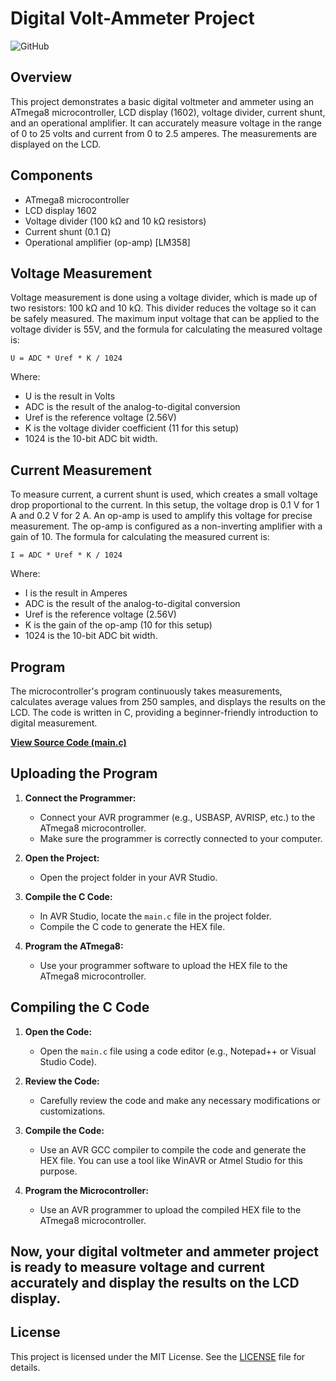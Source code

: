 # Digital Volt-Ammeter Project

![GitHub](https://img.shields.io/github/license/mazen-salah/DC-current-measurement-with-AVR)

## Overview
This project demonstrates a basic digital voltmeter and ammeter using an ATmega8 microcontroller, LCD display (1602), voltage divider, current shunt, and an operational amplifier. It can accurately measure voltage in the range of 0 to 25 volts and current from 0 to 2.5 amperes. The measurements are displayed on the LCD.

## Components
- ATmega8 microcontroller
- LCD display 1602
- Voltage divider (100 kΩ and 10 kΩ resistors)
- Current shunt (0.1 Ω)
- Operational amplifier (op-amp) [LM358]

## Voltage Measurement

Voltage measurement is done using a voltage divider, which is made up of two resistors: 100 kΩ and 10 kΩ. This divider reduces the voltage so it can be safely measured. The maximum input voltage that can be applied to the voltage divider is 55V, and the formula for calculating the measured voltage is:

```
U = ADC * Uref * K / 1024
```

Where:
- U is the result in Volts
- ADC is the result of the analog-to-digital conversion
- Uref is the reference voltage (2.56V)
- K is the voltage divider coefficient (11 for this setup)
- 1024 is the 10-bit ADC bit width.

## Current Measurement

To measure current, a current shunt is used, which creates a small voltage drop proportional to the current. In this setup, the voltage drop is 0.1 V for 1 A and 0.2 V for 2 A. An op-amp is used to amplify this voltage for precise measurement. The op-amp is configured as a non-inverting amplifier with a gain of 10. The formula for calculating the measured current is:

```
I = ADC * Uref * K / 1024
```

Where:
- I is the result in Amperes
- ADC is the result of the analog-to-digital conversion
- Uref is the reference voltage (2.56V)
- K is the gain of the op-amp (10 for this setup)
- 1024 is the 10-bit ADC bit width.

## Program
The microcontroller's program continuously takes measurements, calculates average values from 250 samples, and displays the results on the LCD. The code is written in C, providing a beginner-friendly introduction to digital measurement.

[**View Source Code (main.c)**](main.c)

## Uploading the Program

1. **Connect the Programmer:**
   - Connect your AVR programmer (e.g., USBASP, AVRISP, etc.) to the ATmega8 microcontroller.
   - Make sure the programmer is correctly connected to your computer.

2. **Open the Project:**
   - Open the project folder in your AVR Studio.

3. **Compile the C Code:**
   - In AVR Studio, locate the `main.c` file in the project folder.
   - Compile the C code to generate the HEX file.

4. **Program the ATmega8:**
   - Use your programmer software to upload the HEX file to the ATmega8 microcontroller.

## Compiling the C Code

1. **Open the Code:**
   - Open the `main.c` file using a code editor (e.g., Notepad++ or Visual Studio Code).

2. **Review the Code:**
   - Carefully review the code and make any necessary modifications or customizations.

3. **Compile the Code:**
   - Use an AVR GCC compiler to compile the code and generate the HEX file. You can use a tool like WinAVR or Atmel Studio for this purpose.

4. **Program the Microcontroller:**
   - Use an AVR programmer to upload the compiled HEX file to the ATmega8 microcontroller.

Now, your digital voltmeter and ammeter project is ready to measure voltage and current accurately and display the results on the LCD display.
---
## License
This project is licensed under the MIT License. See the [LICENSE](LICENSE) file for details.
